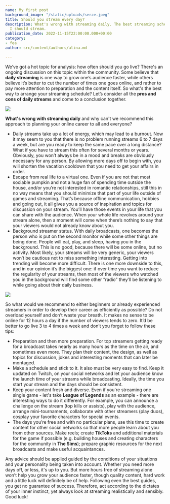 ```yaml
---
name: My first post
background_image: "/static/uploads/serze.jpeg"
title: Should you stream every day?
description: What's wrong with streaming daily. The best streaming schedule. How often
  I should stream.
publication_date: 2022-11-15T22:00:00.000+00:00
category:
- fea
author: src/content/authors/alina.md

---
```

We’ve got a hot topic for analysis: how often should you go live? There's an ongoing discussion on this topic within the community. Some believe that **daily streaming** is one way to grow one’s audience faster, while others believe it’s better to cut the number of times one goes online, and rather to pay more attention to preparation and the content itself. So what's the best way to arrange your streaming schedule? Let’s consider all the **pros and cons of daily streams** and come to a conclusion together.

![](https://organization.gg/blog/content/images/size/w1600/2022/08/Pastel-Abstract-Shapes-Class-Schedule.png)

**What's wrong with streaming daily** and why can't we recommend this approach to planning your online career to all and everyone?

* Daily streams take up a lot of energy, which may lead to a burnout. Now it may seem to you that there is no problem running streams 6 to 7 days a week, but are you ready to keep the same pace over a long distance? What if you have to stream this often for several months or years. Obviously, you won’t always be in a mood and breaks are obviously necessary for any person. By allowing more days off to begin with, you will shorten the vacation cooldown that you need to get your affairs in order.
* Escape from real life to a virtual one. Even if you are not that most sociable pumpkin and not a huge fan of spending time outside the house, and/or you’re not interested in romantic relationships, still this in no way means that you should minimize that part of your life outside of games and streaming. That’s because offline communication, hobbies and going out, it all gives you a source of inspiration and topics for discussion on your stream. You’ll have those events in your life that you can share with the audience. When your whole life revolves around your stream alone, then a moment will come when there’s nothing to say that your viewers would not already know about you.
* Background streamer status. With daily broadcasts, one becomes the person who is put on the second monitor while some other things are being done. People will eat, play, and sleep, having you in the background. This is no good, because there will be some online, but no activity. Most likely, your streams will be very generic, your viewers won’t be cautious not to miss something interesting. Getting into trending will become more difficult. There is one more downside to this, and in our opinion it’s the biggest one: if over time you want to reduce the regularity of your streams, then most of the viewers who watched you in the background will find some other “radio” they’ll be listening to while going about their daily business.

![](https://organization.gg/blog/content/images/2022/08/Etm4Sb8VcAMqYix.jpg)

So what would we recommend to either beginners or already experienced streamers in order to develop their career as efficiently as possible? Do not overload yourself and don’t waste your breath. It makes no sense to be online for 12 hours a day if the number of viewers tends to zero. It’d be better to go live 3 to 4 times a week and don’t you forget to follow these tips:

* Preparation and then more preparation. For top streamers getting ready for a broadcast takes nearly as many hours as the time on the air, and sometimes even more. They plan their content, the design, as well as topics for discussion, jokes and interesting moments that can later be montaged.
* Make a schedule and stick to it. It also must be very easy to find. Keep it updated on Twitch, on your social networks and let your audience know the launch time of your streams while broadcasting. Ideally, the time you start your stream and the days should be consistent.
* Keep your content fresh and diverse. Even if you're streaming one single game - let's take **League of Legends** as an example - there are interesting ways to do it differently. For example, you can announce a challenge on the stream (top kills or assists), play with the audience, arrange mini-tournaments, collaborate with other streamers (play duos), cosplay your favorite characters for special events.
* The days you’re free and with no particular plans, use this time to create content for other social networks so that more people learn about you from other sources. Make reels; create **TikToks** and additional materials for the game if possible (e.g. building houses and creating characters for the community in **The Sims**); prepare graphic resources for the next broadcasts and make useful acquaintances.

Any advice should be applied guided by the conditions of your situations and your personality being taken into account. Whether you need more days off, or less, it's up to you. But more hours free of streaming alone won’t help you grow your audience faster, though quality content, hard work and a little luck will definitely be of help. Following even the best guides, you get no guarantee of success. Therefore, act according to the dictates of your inner instinct, yet always look at streaming realistically and sensibly. Good luck!